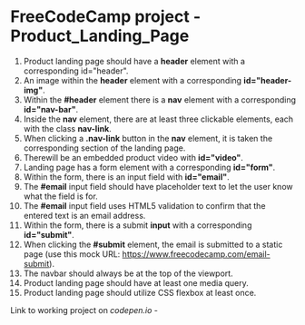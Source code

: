 # FreeCodeCamp project - Product_Landing_Page
1. Product landing page should have a **header** element with a corresponding id="header".
2. An image within the **header** element with a corresponding **id="header-img"**.
3. Within the **#header** element there is a **nav** element with a corresponding **id="nav-bar"**. 
4. Inside the **nav** element, there are at least three clickable elements, each with the class **nav-link**.
5. When clicking a **.nav-link** button in the **nav** element, it is taken the corresponding section of the landing page.
6. Therewill be an embedded product video with **id="video"**.
7. Landing page has a form element with a corresponding **id="form"**.
8. Within the form, there is an input field with **id="email"**.
9. The **#email** input field should have placeholder text to let the user know what the field is for.
10. The **#email** input field uses HTML5 validation to confirm that the entered text is an email address.
11. Within the form, there is a submit **input** with a corresponding **id="submit"**.
12. When clicking the **#submit** element, the email is submitted to a static page (use this mock URL: https://www.freecodecamp.com/email-submit).
13. The navbar should always be at the top of the viewport.
14. Product landing page should have at least one media query.
15. Product landing page should utilize CSS flexbox at least once.

Link to working project on *codepen.io* - 

